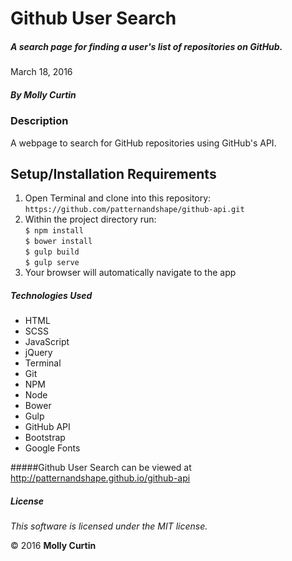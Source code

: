 # Github User Search

##### A search page for finding a user's list of repositories on GitHub.

March 18, 2016

##### By Molly Curtin

### Description

A webpage to search for GitHub repositories using GitHub's API.

## Setup/Installation Requirements

1. Open Terminal and clone into this repository: ```https://github.com/patternandshape/github-api.git```
2. Within the project directory run:<br>
       ```$ npm install ```<br>
       ```$ bower install ```<br>
       ```$ gulp build ```<br>
       ```$ gulp serve ```<br>
3. Your browser will automatically navigate to the app

##### Technologies Used

* HTML
* SCSS
* JavaScript
* jQuery
* Terminal
* Git
* NPM
* Node
* Bower
* Gulp
* GitHub API
* Bootstrap
* Google Fonts

#####Github User Search can be viewed at http://patternandshape.github.io/github-api

##### License

*This software is licensed under the MIT license.*

&copy; 2016 **Molly Curtin**
